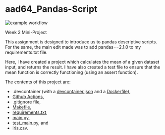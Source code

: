# aad64_Pandas-Script
![example workflow](https://github.com/nogibjj/aad64_Pandas-Script/actions/workflows/actions.yml/badge.svg)

Week 2 Mini-Project

This assignment is designed to introduce us to pandas descriptive scripts. For the same, the main edit made was to add pandas==2.1.0 to my requirements.txt file.

Here, I have created a project which calculates the mean of a given dataset input, and returns the result. I have also created a test file to ensure that the mean function is correctly functioning (using an assert function).

The contents of this project are: 
* .devcontainer (with a [devcontainer.json](https://github.com/nogibjj/aad64_Pandas-Script/edit/main/.devcontainer/devcontainer.json) and a [Dockerfile](https://github.com/nogibjj/aad64_Pandas-Script/edit/main/.devcontainer/Dockerfile)), 
* [Github Actions](https://github.com/nogibjj/aad64_Pandas-Script/edit/main/.github/workflows/actions.yml), 
* .gitignore file, 
* [Makefile](https://github.com/nogibjj/aad64_Pandas-Script/edit/main/Makefile), 
* [requirements.txt](https://github.com/nogibjj/aad64_Pandas-Script/edit/main/requirements.txt), 
* [main.py](https://github.com/nogibjj/aad64_Pandas-Script/edit/main/main.py), 
* [test_main.py](https://github.com/nogibjj/aad64_Pandas-Script/edit/main/test_main.py), and 
* iris.csv.


